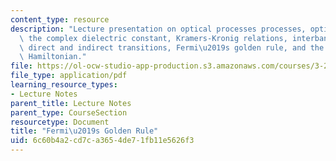 ```yaml
---
content_type: resource
description: "Lecture presentation on optical processes processes, optical materials,\
  \ the complex dielectric constant, Kramers-Kronig relations, interband absorption,\
  \ direct and indirect transitions, Fermi\u2019s golden rule, and the perturbing\
  \ Hamiltonian."
file: https://ol-ocw-studio-app-production.s3.amazonaws.com/courses/3-23-electrical-optical-and-magnetic-properties-of-materials-fall-2007/6c60b4a2cd7ca3654de71fb11e5626f3_lec23.pdf
file_type: application/pdf
learning_resource_types:
- Lecture Notes
parent_title: Lecture Notes
parent_type: CourseSection
resourcetype: Document
title: "Fermi\u2019s Golden Rule"
uid: 6c60b4a2-cd7c-a365-4de7-1fb11e5626f3
---
```

